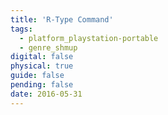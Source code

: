 ```yaml
---
title: 'R-Type Command'
tags:
  - platform_playstation-portable
  - genre_shmup
digital: false
physical: true
guide: false
pending: false
date: 2016-05-31
---
```

